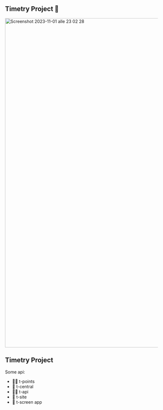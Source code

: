## Timetry Project 👋

<img width="1082" alt="Screenshot 2023-11-01 alle 23 02 28" src="https://github.com/timetry-me/.github/assets/949194/98ee627c-11c4-4be5-af2c-6813c246d2b4">


##  **Timetry Project**
Some api:
- 🙋‍♀️ t-points
- 🌈 t-central
- 👩‍💻 t-api
- 🍿 t-site
- 🧙 t-screen app

